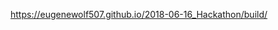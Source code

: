 <a href="view this landing page on GithubPages" target="_blank">https://eugenewolf507.github.io/2018-06-16_Hackathon/build/</a><br>
